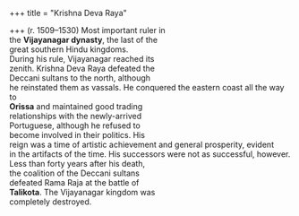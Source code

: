 +++
title = "Krishna Deva Raya"

+++
(r. 1509–1530) Most important ruler in  
the **Vijayanagar dynasty**, the last of the  
great southern Hindu kingdoms.  
During his rule, Vijayanagar reached its  
zenith. Krishna Deva Raya defeated the  
Deccani sultans to the north, although  
he reinstated them as vassals. He conquered the eastern coast all the way to  
**Orissa** and maintained good trading  
relationships with the newly-arrived  
Portuguese, although he refused to  
become involved in their politics. His  
reign was a time of artistic achievement and general prosperity, evident  
in the artifacts of the time. His successors were not as successful, however.  
Less than forty years after his death,  
the coalition of the Deccani sultans  
defeated Rama Raja at the battle of  
**Talikota**. The Vijayanagar kingdom was  
completely destroyed.